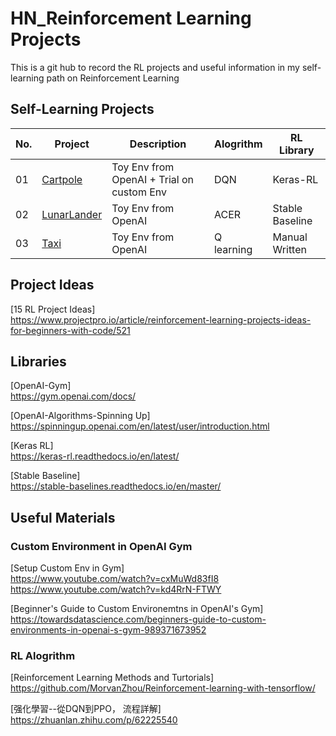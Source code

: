 # HN_Reinforcement Learning Projects
This is a git hub to record the RL projects and useful information in my self-learning path on Reinforcement Learning

## Self-Learning Projects
| No. | Project | Description | Alogrithm | RL Library |
| --- | ------- | ----------- | --------- | ---------- |
| 01 | [Cartpole](01-Cartpole)| Toy Env from OpenAI + Trial on custom Env| DQN | Keras-RL |
| 02 | [LunarLander](02-LunarLander)| Toy Env from OpenAI | ACER | Stable Baseline | 
| 03 | [Taxi](03-Taxi)|Toy Env from OpenAI | Q learning | Manual Written |

## Project Ideas
  [15 RL Project Ideas]\
  https://www.projectpro.io/article/reinforcement-learning-projects-ideas-for-beginners-with-code/521 


## Libraries
  [OpenAI-Gym]\
  https://gym.openai.com/docs/
  
  [OpenAI-Algorithms-Spinning Up] \
  https://spinningup.openai.com/en/latest/user/introduction.html

  [Keras RL]\
  https://keras-rl.readthedocs.io/en/latest/

  [Stable Baseline]\
  https://stable-baselines.readthedocs.io/en/master/

## Useful Materials
### Custom Environment in OpenAI Gym
  [Setup Custom Env in Gym]\
  https://www.youtube.com/watch?v=cxMuWd83fI8 \
  https://www.youtube.com/watch?v=kd4RrN-FTWY

  [Beginner's Guide to Custom Environemtns in OpenAI's Gym]\
  https://towardsdatascience.com/beginners-guide-to-custom-environments-in-openai-s-gym-989371673952

### RL Alogrithm 
  [Reinforcement Learning Methods and Turtorials]\
  https://github.com/MorvanZhou/Reinforcement-learning-with-tensorflow/
 
  [强化學習--從DQN到PPO， 流程詳解]\
  https://zhuanlan.zhihu.com/p/62225540


